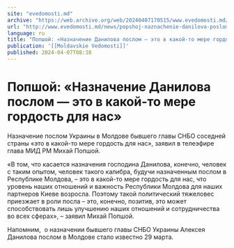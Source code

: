 ```yaml
---
site: "evedomosti.md"
archive: "https://web.archive.org/web/20240407170515/www.evedomosti.md/news/popshoj-naznachenie-danilova-poslom-eto-v-kakoj-mere-gordost"
url: "http://www.evedomosti.md/news/popshoj-naznachenie-danilova-poslom-eto-v-kakoj-mere-gordost"
language: ru
title: "Попшой: «Назначение Данилова послом — это в какой-то мере гордость для нас»"
publication: '[[Moldavskie Vedomosti]]'
published: 2024-04-07T08:38
---
```


# Попшой: «Назначение Данилова послом — это в какой-то мере гордость для нас»

Назначение послом Украины в Молдове бывшего главы СНБО соседней страны «это в какой-то мере гордость для нас», заявил в телеэфире глава МИД РМ Михай Попшой.

«В том, что касается назначения господина Данилова, конечно, человек с таким опытом, человек такого калибра, будучи назначенным послом в Республике Молдова, – это в какой-то мере гордость для нас, что уровень наших отношений и важность Республики Молдова для наших партнеров Киеве возросла. Поэтому такой политический тяжеловес приезжает в роли посла – это, конечно, позитив, это может способствовать лишь улучшению наших отношений и сотрудничества во всех сферах», – заявил Михай Попшой.

Напомним,  о назначении бывшего главы СНБО Украины Алексея Данилова послом в Молдове стало известно 29 марта.